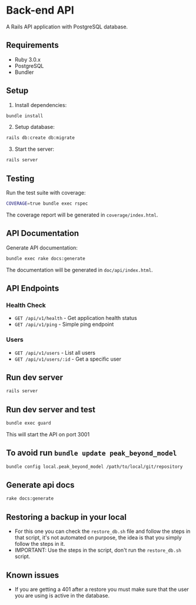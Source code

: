 # Back-end API

A Rails API application with PostgreSQL database.

## Requirements

- Ruby 3.0.x
- PostgreSQL
- Bundler

## Setup

1. Install dependencies:
```bash
bundle install
```

2. Setup database:
```bash
rails db:create db:migrate
```

3. Start the server:
```bash
rails server
```

## Testing

Run the test suite with coverage:
```bash
COVERAGE=true bundle exec rspec
```

The coverage report will be generated in `coverage/index.html`.

## API Documentation

Generate API documentation:
```bash
bundle exec rake docs:generate
```

The documentation will be generated in `doc/api/index.html`.

## API Endpoints

### Health Check
- `GET /api/v1/health` - Get application health status
- `GET /api/v1/ping` - Simple ping endpoint

### Users
- `GET /api/v1/users` - List all users
- `GET /api/v1/users/:id` - Get a specific user

## Run dev server
```bash
rails server
```

## Run dev server and test

```bash
bundle exec guard
```

This will start the API on port 3001

## To avoid run `bundle update peak_beyond_model`
```bash
bundle config local.peak_beyond_model /path/to/local/git/repository
```

## Generate api docs
```bash
rake docs:generate
```

## Restoring a backup in your local

* For this one you can check the `restore_db.sh` file and follow the steps in that script, it's not automated on purpose, the idea is that you simply follow the steps in it.
* IMPORTANT: Use the steps in the script, don't run the `restore_db.sh` script.

## Known issues

* If you are getting a 401 after a restore you must make sure that the user you are using is active in the database.